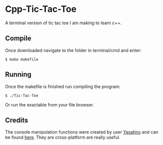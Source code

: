 Cpp-Tic-Tac-Toe
===============

A terminal version of tic tac toe I am making to learn c++.

## Compile
Once downloaded navigate to the folder in terminal/cmd and enter:

    $ make makefile

## Running
Once the makefile is finished run compiling the program:
 
    $ ./Tic-Tac-Toe

Or run the exactable from your file browser.

## Credits

The console manipulation functions were created by user [Yasahiro](https://github.com/Yasahiro) and can be found [here](https://github.com/Yasahiro/console). They are cross-platform are really useful.